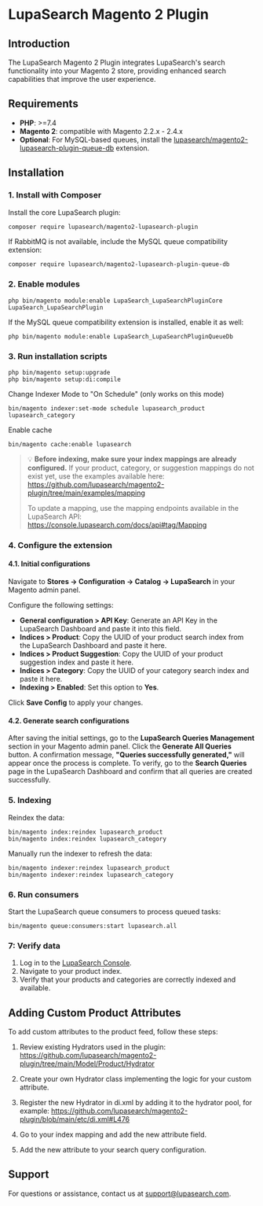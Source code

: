 # LupaSearch Magento 2 Plugin

## Introduction

The LupaSearch Magento 2 Plugin integrates LupaSearch's search functionality into your Magento 2 store, providing enhanced search capabilities that improve the user experience.

## Requirements

- **PHP**: >=7.4
- **Magento 2**: compatible with Magento 2.2.x - 2.4.x
- **Optional**: For MySQL-based queues, install the [lupasearch/magento2-lupasearch-plugin-queue-db](https://github.com/lupasearch/magento2-plugin-queue-db) extension.

## Installation

### 1. Install with Composer

Install the core LupaSearch plugin:

```bash
composer require lupasearch/magento2-lupasearch-plugin
```

If RabbitMQ is not available, include the MySQL queue compatibility extension:

```
composer require lupasearch/magento2-lupasearch-plugin-queue-db
```

### 2. Enable modules

```
php bin/magento module:enable LupaSearch_LupaSearchPluginCore LupaSearch_LupaSearchPlugin
```

If the MySQL queue compatibility extension is installed, enable it as well:

```
php bin/magento module:enable LupaSearch_LupaSearchPluginQueueDb
```

### 3. Run installation scripts

```
php bin/magento setup:upgrade
php bin/magento setup:di:compile
```

Change Indexer Mode to "On Schedule" (only works on this mode)

```shell
bin/magento indexer:set-mode schedule lupasearch_product lupasearch_category
```

Enable cache

```shell
bin/magento cache:enable lupasearch
```

> 💡 **Before indexing, make sure your index mappings are already configured.**
> If your product, category, or suggestion mappings do not exist yet, use the examples available here: https://github.com/lupasearch/magento2-plugin/tree/main/examples/mapping
>
> To update a mapping, use the mapping endpoints available in the LupaSearch API: https://console.lupasearch.com/docs/api#tag/Mapping

### 4. Configure the extension

#### 4.1. Initial configurations

Navigate to **Stores -> Configuration -> Catalog -> LupaSearch** in your Magento admin panel.

Configure the following settings:

- **General configuration > API Key**: Generate an API Key in the LupaSearch Dashboard and paste it into this field.
- **Indices > Product**: Copy the UUID of your product search index from the LupaSearch Dashboard and paste it here.
- **Indices > Product Suggestion**: Copy the UUID of your product suggestion index and paste it here.
- **Indices > Category**: Copy the UUID of your category search index and paste it here.
- **Indexing > Enabled**: Set this option to **Yes**.

Click **Save Config** to apply your changes.

#### 4.2. Generate search configurations

After saving the initial settings, go to the **LupaSearch Queries Management** section in your Magento admin panel.
Click the **Generate All Queries** button.
A confirmation message, **"Queries successfully generated,"** will appear once the process is complete.
To verify, go to the **Search Queries** page in the LupaSearch Dashboard and confirm that all queries are created successfully.

### 5. Indexing

Reindex the data:

```
bin/magento index:reindex lupasearch_product
bin/magento index:reindex lupasearch_category
```

Manually run the indexer to refresh the data:

```shell
bin/magento indexer:reindex lupasearch_product
bin/magento indexer:reindex lupasearch_category
```

### 6. Run consumers

Start the LupaSearch queue consumers to process queued tasks:

```
bin/magento queue:consumers:start lupasearch.all
```

### 7: Verify data

1. Log in to the [LupaSearch Console](https://console.lupasearch.com/login).
2. Navigate to your product index.
3. Verify that your products and categories are correctly indexed and available.

## Adding Custom Product Attributes

To add custom attributes to the product feed, follow these steps:

1. Review existing Hydrators used in the plugin:
   https://github.com/lupasearch/magento2-plugin/tree/main/Model/Product/Hydrator

2. Create your own Hydrator class implementing the logic for your custom attribute.

3. Register the new Hydrator in di.xml by adding it to the hydrator pool, for example:
   https://github.com/lupasearch/magento2-plugin/blob/main/etc/di.xml#L476

4. Go to your index mapping and add the new attribute field.

5. Add the new attribute to your search query configuration.

## Support

For questions or assistance, contact us at [support@lupasearch.com](mailto:support@lupasearch.com).

